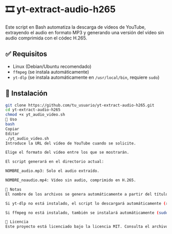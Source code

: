 # 🎞️ yt-extract-audio-h265

Este script en Bash automatiza la descarga de vídeos de YouTube, extrayendo el audio en formato MP3 y generando una versión del vídeo sin audio comprimida con el códec H.265.

## ✅ Requisitos

- Linux (Debian/Ubuntu recomendado)
- `ffmpeg` (se instala automáticamente)
- `yt-dlp` (se instala automáticamente en `/usr/local/bin`, requiere `sudo`)

## 🚀 Instalación

```bash
git clone https://github.com/tu_usuario/yt-extract-audio-h265.git
cd yt-extract-audio-h265
chmod +x yt_audio_video.sh
🧪 Uso
bash
Copiar
Editar
./yt_audio_video.sh
Introduce la URL del vídeo de YouTube cuando se solicite.

Elige el formato del vídeo entre los que se mostrarán.

El script generará en el directorio actual:

NOMBRE_audio.mp3: Solo el audio extraído.

NOMBRE_noaudio.mp4: Vídeo sin audio, comprimido en H.265.

📝 Notas
El nombre de los archivos se genera automáticamente a partir del título del vídeo.

Si yt-dlp no está instalado, el script lo descargará automáticamente (requiere permisos sudo).

Si ffmpeg no está instalado, también se instalará automáticamente (sudo).

📄 Licencia
Este proyecto está licenciado bajo la licencia MIT. Consulta el archivo LICENSE para más detalles.
